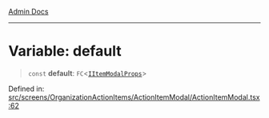 [Admin Docs](/)

***

# Variable: default

> `const` **default**: `FC`\<[`IItemModalProps`](../../../../../types/ActionItems/interface/interfaces/IItemModalProps.md)\>

Defined in: [src/screens/OrganizationActionItems/ActionItemModal/ActionItemModal.tsx:62](https://github.com/PalisadoesFoundation/talawa-admin/blob/main/src/screens/OrganizationActionItems/ActionItemModal/ActionItemModal.tsx#L62)
